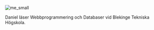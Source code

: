 <div>
    <img src="img/me_small.jpg" alt="me_small">
    <p>Daniel läser Webbprogrammering och Databaser vid Blekinge Tekniska Högskola.</p>
</div>
